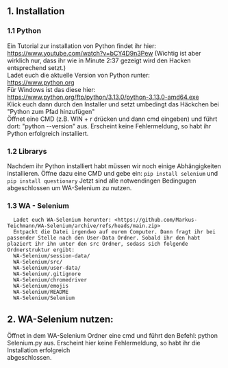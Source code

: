 ## 1. Installation
  ### 1.1 Python
  Ein Tutorial zur installation von Python findet ihr hier: <br>
      <https://www.youtube.com/watch?v=bCY4D9n3Pew>
  (Wichtig ist aber wirklich nur, dass ihr wie in Minute 2:37 gezeigt wird den Hacken entsprechend setzt.) <br>
  Ladet euch die aktuelle Version von Python runter: <br>
      <https://www.python.org> <br>
  Für Windows ist das diese hier: <br>
      <https://www.python.org/ftp/python/3.13.0/python-3.13.0-amd64.exe> <br>
  Klick euch dann durch den Installer und setzt umbedingt das Häckchen bei "Python zum Pfad hinzufügen" <br>
  Öffnet eine CMD (z.B. WIN + r drücken und dann cmd eingeben) und führt dort: "python --version" aus. Erscheint keine Fehlermeldung, so habt ihr Python erfolgreich installiert.
  ### 1.2 Librarys
  Nachdem ihr Python installiert habt müssen wir noch einige Abhängigkeiten installieren. Öffne dazu eine CMD und gebe ein:
    `pip install selenium`
  und
    `pip install questionary`
  Jetzt sind alle notwendingen Bedingugen abgeschlossen um WA-Selenium zu nutzen.
  ### 1.3 WA - Selenium
      Ladet euch WA-Selenium herunter: <https://github.com/Markus-Teichmann/WA-Selenium/archive/refs/heads/main.zip>
      Entpackt die Datei irgendwo auf eurem Computer. Dann fragt ihr bei passender Stelle nach den User-Data Ordner. Sobald ihr den habt plaziert ihr ihn unter den src Ordner, sodass sich folgende Ordnerstruktur ergibt:
      WA-Selenium/session-data/
      WA-Selenium/src/
      WA-Selenium/user-data/
      WA-Selenium/.gitignore
      WA-Selenium/chromedriver
      WA-Selenium/emojis
      WA-Selenium/README
      WA-Selenium/Selenium

## 2. WA-Selenium nutzen:
   Öffnet in dem WA-Selenium Ordner eine cmd und führt den Befehl:
      python Selenium.py
   aus. Erscheint hier keine Fehlermeldung, so habt ihr die Installation erfolgreich       
   abgeschlossen.
